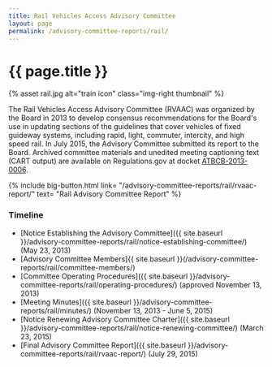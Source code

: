 ```yaml
---
title: Rail Vehicles Access Advisory Committee
layout: page
permalink: /advisory-committee-reports/rail/
---
```

# {{ page.title }}

{% asset rail.jpg alt="train icon" class="img-right thumbnail" %}

The Rail Vehicles Access Advisory Committee (RVAAC) was organized by the Board in 2013 to develop consensus recommendations for the Board's use in updating sections of the guidelines that cover vehicles of fixed guideway systems, including rapid, light, commuter, intercity, and high speed rail.  In July 2015, the Advisory Committee submitted its report to the Board. Archived committee materials and unedited meeting captioning text (CART output) are available on Regulations.gov at docket [ATBCB-2013-0006](http://www.regulations.gov/#!docketDetail;D=ATBCB-2013-0006).



{% include big-button.html
    link= "/advisory-committee-reports/rail/rvaac-report/"
    text= "Rail Advisory Committee Report"
%}



### Timeline

-   [Notice Establishing the Advisory Committee]({{ site.baseurl }}/advisory-committee-reports/rail/notice-establishing-committee/) (May 23, 2013)
-   [Advisory Committee Members]{{ site.baseurl }}(/advisory-committee-reports/rail/committee-members/)
-   [Committee Operating Procedures]({{ site.baseurl }}/advisory-committee-reports/rail/operating-procedures/) (approved November 13, 2013)
-   [Meeting Minutes]({{ site.baseurl }}/advisory-committee-reports/rail/minutes/) (November 13, 2013 - June 5, 2015)
-   [Notice Renewing Advisory Committee Charter]({{ site.baseurl }}/advisory-committee-reports/rail/notice-renewing-committee/) (March 23, 2015)
-   [Final Advisory Committee Report]({{ site.baseurl }}/advisory-committee-reports/rail/rvaac-report/) (July 29, 2015)
